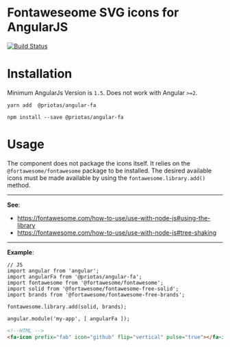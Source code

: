 # Fontaweseome SVG icons for AngularJS

[![Build Status](https://travis-ci.org/priotas/angular-fa.svg?branch=master)](https://travis-ci.org/priotas/angular-fa)


# Installation

Minimum AngularJs Version is ```1.5```. Does not work with Angular ```>=2```.

```
yarn add  @priotas/angular-fa
```

```
npm install --save @priotas/angular-fa
```

# Usage

The component does not package the icons itself. It relies on the ```@fortawesome/fontawesome``` package to be installed. The desired available icons must be made available by using the ```fontawesome.library.add()``` method.

----

**See**: 

* https://fontawesome.com/how-to-use/use-with-node-js#using-the-library
* https://fontawesome.com/how-to-use/use-with-node-js#tree-shaking

----
**Example**: 

```JS
// JS
import angular from 'angular';
import angularFa from '@priotas/angular-fa';
import fontawesome from '@fortawesome/fontawesome';
import solid from '@fortawesome/fontawesome-free-solid';
import brands from '@fortawesome/fontawesome-free-brands';

fontawesome.library.add(solid, brands);

angular.module('my-app', [ angularFa ]);

```

```HTML
<!--HTML -->
<fa-icon prefix="fab" icon="github" flip="vertical" pulse="true"></fa-icon> 
```
